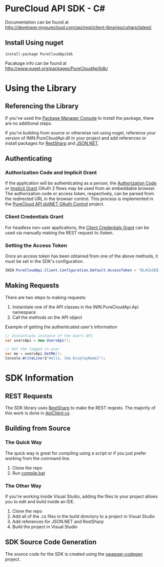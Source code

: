 # PureCloud API SDK - C&#35;
Documentation can be found at http://developer.mypurecloud.com/api/rest/client-libraries/csharp/latest/

## Install Using nuget

```
install-package PureCloudApiSdk
```

Pacakage info can be found at http://www.nuget.org/packages/PureCloudApiSdk/

# Using the Library

## Referencing the Library

If you've used the [Package Manager Console](https://docs.nuget.org/consume/package-manager-console) to install the package, there are no additional steps. 

If you're building from source or otherwise not using nuget, reference your version of ININ.PureCloudApi.dll in your project and add references or install packages for [RestSharp](http://www.nuget.org/packages/RestSharp/) and [JSON.NET](http://www.nuget.org/packages/Newtonsoft.Json/).

## Authenticating

### Authorization Code and Implicit Grant

If the application will be authenticating as a person, the [Authorization Code](http://developer.mypurecloud.com/api/rest/authorization/use-authorization-code.html) or [Implicit Grant](http://developer.mypurecloud.com/api/rest/authorization/use-implicit-grant.html) OAuth 2 flows may be used from an embeddable browser. The authorization code or access token, respectively, can be parsed from the redirected URL in the browser control. This process is implemented in the [PureCloud API dotNET OAuth Control](https://github.com/MyPureCloud/purecloud_api_dotnet_oauth_control) project.

### Client Credentials Grant

For headless non-user applications, the [Client Credentials Grant](http://developer.mypurecloud.com/api/rest/authorization/use-client-credentials.html) can be used via manually making the REST request to /token. 

### Setting the Access Token

Once an access token has been obtained from one of the above methods, it must be set in the SDK's configuration.

``` csharp
ININ.PureCloudApi.Client.Configuration.Default.AccessToken = "BL4Cb3EQIQFlqIItaj-zf5eIhAiP96zkucEuOI1g54dKQImd24P99ojbFHtpgUTJdRIkuUYfXMy0afEnZcWnEQ";
```

## Making Requests

There are two steps to making requests:
1. Instantiate one of the API classes in the ININ.PureCloudApi.Api namespace
2. Call the methods on the API object

Example of getting the authenticated user's information
``` csharp
// Instantiate instance of the Users API
var usersApi = new UsersApi();

// Get the logged in user
var me = usersApi.GetMe();
Console.WriteLine($"Hello, {me.DisplayName}");
```

# SDK Information

## REST Requests

The SDK library uses [RestSharp](http://restsharp.org/) to make the REST reqests. The majority of this work is done in [ApiClient.cs](https://github.com/MyPureCloud/purecloud_api_sdk_csharp/blob/master/build/src/main/csharp/ININ/PureCloudApi/Client/ApiClient.cs)

## Building from Source

### The Quick Way

The quick way is great for compiling using a script or if you just prefer working from the command line.

1. Clone the repo
2. Run [compile.bat](https://github.com/MyPureCloud/purecloud_api_sdk_csharp/blob/master/build/compile.bat)

### The Other Way

If you're working inside Visual Studio, adding the files to your project allows you to edit and build inside an IDE.

1. Clone the repo
2. Add all of the .cs files in the build directory to a project in Visual Studio
3. Add references for JSON.NET and RestSharp
4. Build the project in Visual Studio

## SDK Source Code Generation

The source code for the SDK is created using the [swagger-codegen](https://github.com/MyPureCloud/swagger-codegen) project.
